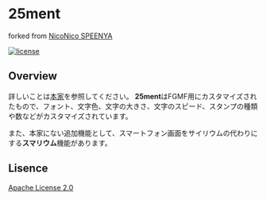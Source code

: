 # 25ment
forked from [NicoNico SPEENYA](https://github.com/chimerast/niconico-speenya)

[![license](https://img.shields.io/badge/License-Apache%202.0-blue.svg)](LICENSE)

## Overview
詳しいことは[本家](https://github.com/chimerast/niconico-speenya)を参照してください。
**25ment**はFGMF用にカスタマイズされたもので、フォント、文字色、文字の大きさ、文字のスピード、スタンプの種類や数などがカスタマイズされています。

また、本家にない追加機能として、スマートフォン画面をサイリウムの代わりにする**スマリウム**機能があります。

## Lisence
[Apache License 2.0](LICENSE)
